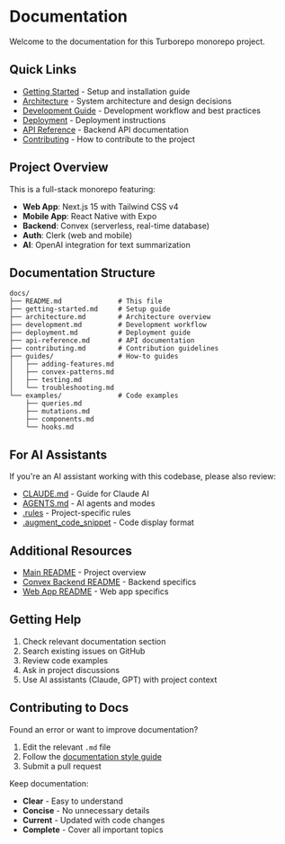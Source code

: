 # Documentation

Welcome to the documentation for this Turborepo monorepo project.

## Quick Links

- [Getting Started](./getting-started.md) - Setup and installation guide
- [Architecture](./architecture.md) - System architecture and design decisions
- [Development Guide](./development.md) - Development workflow and best practices
- [Deployment](./deployment.md) - Deployment instructions
- [API Reference](./api-reference.md) - Backend API documentation
- [Contributing](./contributing.md) - How to contribute to the project

## Project Overview

This is a full-stack monorepo featuring:

- **Web App**: Next.js 15 with Tailwind CSS v4
- **Mobile App**: React Native with Expo
- **Backend**: Convex (serverless, real-time database)
- **Auth**: Clerk (web and mobile)
- **AI**: OpenAI integration for text summarization

## Documentation Structure

```
docs/
├── README.md              # This file
├── getting-started.md     # Setup guide
├── architecture.md        # Architecture overview
├── development.md         # Development workflow
├── deployment.md          # Deployment guide
├── api-reference.md       # API documentation
├── contributing.md        # Contribution guidelines
├── guides/                # How-to guides
│   ├── adding-features.md
│   ├── convex-patterns.md
│   ├── testing.md
│   └── troubleshooting.md
└── examples/              # Code examples
    ├── queries.md
    ├── mutations.md
    ├── components.md
    └── hooks.md
```

## For AI Assistants

If you're an AI assistant working with this codebase, please also review:

- [CLAUDE.md](../CLAUDE.md) - Guide for Claude AI
- [AGENTS.md](../AGENTS.md) - AI agents and modes
- [.rules](../.rules) - Project-specific rules
- [.augment_code_snippet](../.augment_code_snippet) - Code display format

## Additional Resources

- [Main README](../README.md) - Project overview
- [Convex Backend README](../packages/backend/convex/README.md) - Backend specifics
- [Web App README](../apps/web/README.md) - Web app specifics

## Getting Help

1. Check relevant documentation section
2. Search existing issues on GitHub
3. Review code examples
4. Ask in project discussions
5. Use AI assistants (Claude, GPT) with project context

## Contributing to Docs

Found an error or want to improve documentation?

1. Edit the relevant `.md` file
2. Follow the [documentation style guide](./contributing.md#documentation-style)
3. Submit a pull request

Keep documentation:

- **Clear** - Easy to understand
- **Concise** - No unnecessary details
- **Current** - Updated with code changes
- **Complete** - Cover all important topics
